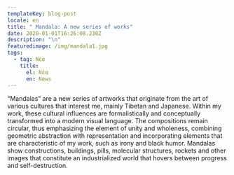 ```yaml
---
templateKey: blog-post
locale: en
title: " Mandala: A new series of works"
date: 2020-01-01T16:26:08.230Z
description: "\n"
featuredimage: /img/mandala1.jpg
tags:
  - tag: Νέα
    title:
      el: Νέα
      en: News
---
```

“Mandalas” are a new series of artworks that originate from the art of various cultures that interest me, mainly Tibetan and Japanese. Within my work, these cultural influences are formalistically and conceptually transformed into a modern visual language. The compositions remain circular, thus emphasizing the element of unity and wholeness, combining geometric abstraction with representation and incorporating elements that are characteristic of my work, such as irony and black humor. Mandalas show constructions, buildings, pills, molecular structures, rockets and other images that constitute an industrialized world that hovers between progress and self-destruction.